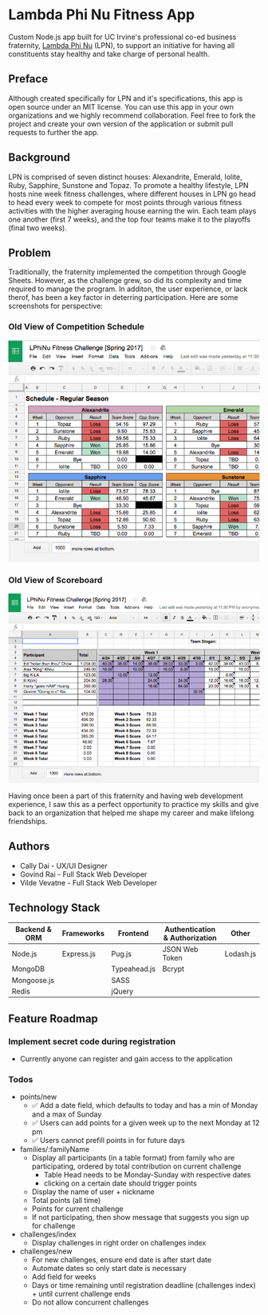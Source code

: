 # Lambda Phi Nu Fitness App
Custom Node.js app built for UC Irvine's professional co-ed business fraternity, [Lambda Phi Nu](http://lambdaphinu.com/) (LPN), to support an initiative for having all constituents stay healthy and take charge of personal health.

## Preface
Although created specifically for LPN and it's specifications, this app is open source under an MIT license. You can use this app in your own organizations and we highly recommend collaboration. Feel free to fork the project and create your own version of the application or submit pull requests to further the app. 

## Background
LPN is comprised of seven distinct houses: Alexandrite, Emerald, Iolite, Ruby, Sapphire, Sunstone and Topaz. To promote a healthy lifestyle, LPN hosts nine week fitness challenges, where different houses in LPN go head to head every week to compete for most points through various fitness activities with the higher averaging house earning the win. Each team plays one another (first 7 weeks), and the top four teams make it to the playoffs (final two weeks).  

## Problem
Traditionally, the fraternity implemented the competition through Google Sheets. However, as the challenge grew, so did its complexity and time required to manage the program. In additon, the user experience, or lack therof, has been a key factor in deterring participation. Here are some screenshots for perspective:

### __Old View of Competition Schedule__
<img src="https://github.com/govindrai/LPN-Fitness-App/blob/master/public/images/readme/schedule_old.png?raw=true">

### __Old View of Scoreboard__
<img src="https://github.com/govindrai/LPN-Fitness-App/blob/master/public/images/readme/scoreboard_old.png?raw=true">



Having once been a part of this fraternity and having web development experience, I saw this as a perfect opportunity to practice my skills and give back to an organization that helped me shape my career and make lifelong friendships.

## Authors
- Cally Dai - UX/UI Designer
- Govind Rai - Full Stack Web Developer
- Vilde Vevatne - Full Stack Web Developer

## Technology Stack
| Backend & ORM | Frameworks | Frontend     | Authentication & Authorization | Other     |
|---------------|------------|--------------|--------------------------------|-----------|
| Node.js       | Express.js | Pug.js       | JSON Web Token                 | Lodash.js |
| MongoDB       |            | Typeahead.js | Bcrypt                         |           |
| Mongoose.js   |            | SASS         |                                |           |
| Redis         |            | jQuery       |                                |           |


## Feature Roadmap ##

### Implement secret code during registration
- Currently anyone can register and gain access to the application

### Todos
- points/new
    + ✅ Add a date field, which defaults to today and has a min of Monday and a max of Sunday
    + ✅ Users can add points for a given week up to the next Monday at 12 pm
    + ✅ Users cannot prefill points in for future days
- families/:familyName
    + Display all participants (in a table format) from family who are participating, ordered by total contribution on current challenge
        * Table Head needs to be Monday-Sunday with respective dates
        * clicking on a certain date should trigger points
    + Display the name of user + nickname 
    + Total points (all time)
    + Points for current challenge
    + If not participating, then show message that suggests you sign up for challenge
- challenges/index
    + Display challenges in right order on challenges index
- challenges/new
    + For new challenges, ensure end date is after start date
    + Automate dates so only start date is necessary
    + Add field for weeks
    + Days or time remaining until registration deadline (challenges index) + until current challenge ends
    + Do not allow concurrent challenges
